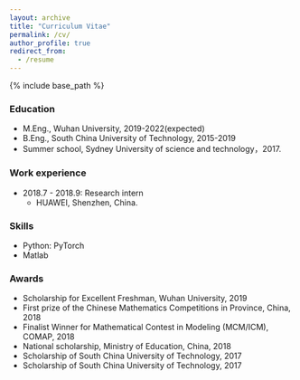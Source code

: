 ```yaml
---
layout: archive
title: "Curriculum Vitae"
permalink: /cv/
author_profile: true
redirect_from:
  - /resume
---
```


{% include base_path %}

### Education
* M.Eng., Wuhan University, 2019-2022(expected)
* B.Eng., South China University of Technology, 2015-2019
* Summer school, Sydney University of science and technology，2017.

### Work experience
* 2018.7 - 2018.9: Research intern
  * HUAWEI, Shenzhen, China.

  
### Skills
* Python: PyTorch
* Matlab

### Awards
* Scholarship for Excellent Freshman, Wuhan University, 2019
* First prize of the Chinese Mathematics Competitions in Province, China, 2018
* Finalist Winner for Mathematical Contest in Modeling (MCM/ICM), COMAP, 2018
* National scholarship, Ministry of Education, China, 2018
* Scholarship of South China University of Technology, 2017
* Scholarship of South China University of Technology, 2017
